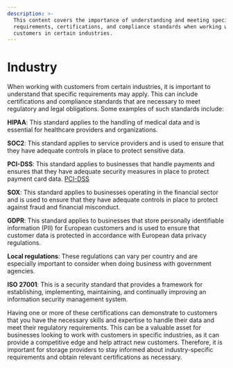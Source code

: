 ```yaml
---
description: >-
  This content covers the importance of understanding and meeting specific
  requirements, certifications, and compliance standards when working with
  customers in certain industries.
---
```


# Industry

When working with customers from certain industries, it is important to understand that specific requirements may apply. This can include certifications and compliance standards that are necessary to meet regulatory and legal obligations. Some examples of such standards include:

**HIPAA**: This standard applies to the handling of medical data and is essential for healthcare providers and organizations.

**SOC2**: This standard applies to service providers and is used to ensure that they have adequate controls in place to protect sensitive data.

**PCI-DSS**: This standard applies to businesses that handle payments and ensures that they have adequate security measures in place to protect payment card data. [PCI-DSS](https://en.wikipedia.org/wiki/Payment\_Card\_Industry\_Data\_Security\_Standard)

**SOX**: This standard applies to businesses operating in the financial sector and is used to ensure that they have adequate controls in place to protect against fraud and financial misconduct.

**GDPR**: This standard applies to businesses that store personally identifiable information (PII) for European customers and is used to ensure that customer data is protected in accordance with European data privacy regulations.

**Local regulations**: These regulations can vary per country and are especially important to consider when doing business with government agencies.

**ISO 27001**: This is a security standard that provides a framework for establishing, implementing, maintaining, and continually improving an information security management system.

Having one or more of these certifications can demonstrate to customers that you have the necessary skills and expertise to handle their data and meet their regulatory requirements. This can be a valuable asset for businesses looking to work with customers in specific industries, as it can provide a competitive edge and help attract new customers. Therefore, it is important for storage providers to stay informed about industry-specific requirements and obtain relevant certifications as necessary.
